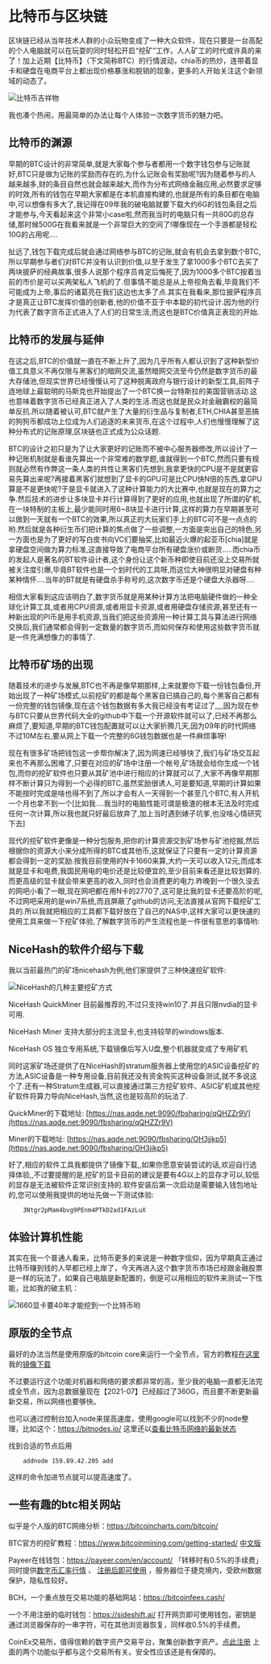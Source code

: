 # 比特币与区块链

区块链已经从当年技术人群的小众玩物变成了一种大众软件，现在只要是一台高配的个人电脑就可以在玩耍的同时轻松开启“挖矿”工作，人人矿工的时代或许真的来了！加上近期【比特币】（下文简称BTC）的行情波动，chia币的热炒，连带着显卡和硬盘在电商平台上都出现价格暴涨和脱销的现象，更多的人开始关注这个新领域的动态了。

![&#x6BD4;&#x7279;&#x5E01;&#x5409;&#x7965;&#x7269;](../.gitbook/assets/bitcoin.jpg)

我也凑个热闹，用最简单的办法让每个人体验一次数字货币的魅力吧。

## 比特币的渊源

早期的BTC设计的非常简单,就是大家每个参与者都用一个数字钱包参与记账就好,BTC只是做为记账的奖励而存在的,为什么记账会有奖励呢?因为随着参与的人越来越多,财的条目自然也就会越来越大,而作为分布式网络金融应用,必然要求足够的时效,所有的钱包在早期大家都是在本机直接构建的,也就是所有的条目都在电脑中,可以想像有多大了,我记得在09年我的破电脑就要下载大约6G的钱包条目之后才能参与,今天看起来这个非常小case啦,然而我当时的电脑只有一共80G的总存储,那时候500G在我看来就是一个非常巨大的空间了!哪像现在一个手游都是轻松10G的占用呢....

扯远了,钱包下载完成后就会通过网络参与BTC的记账,就会有机会去拿到数个BTC,所以早期参与者们对BTC并没有认识到价值,以至于发生了拿1000多个BTC去买了两块披萨的经典故事,很多人说那个程序员肯定后悔死了,因为1000多个BTC按着当前的市价是可以买两架私人飞机的了.但事情不能总是从上帝视角去看,毕竟我们不可能成为上帝,事后的诸葛亮在我们这边也太多了点.其实在我看来,那位披萨程序员才是真正让BTC发挥价值的创新者,他的价值不亚于中本聪的初代设计.因为他的行为代表了数字货币正式进入了人们的日常生活,而这也是BTC价值真正表现的开始.

## 比特币的发展与延伸

在这之后,BTC的价值就一直在不断上升了,因为几乎所有人都认识到了这种新型价值工具意义不再仅限与黑客们的暗网交流,虽然暗网交流至今仍然是数字货币的最大存储池,但现实世界已经慢慢认可了这种脱离政府与银行设计的新型工具,前阵子连地球上最聪明的马斯克也开始提出了一个BTC换一台特斯拉的美国营销活动.这也意味着数字货币已经真正进入了人类的生活.而这也就是民众对金融霸权的最简单反抗.所以随着被认可,BTC就产生了大量的衍生品与复制者,ETH,CHIA甚至恶搞的狗狗币都成功上位成为人们追逐的未来货币,在这个过程中,人们也慢慢理解了这种分布式的记账原理,区块链也正式成为公众话题.

BTC的设计之初只是为了让大家更好的记账而不被中心服务器修改,所以设计了一种记账机制就是看谁先算出一个非常难的数学题,谁就得到一个BTC,然而只要有规则就必然有作弊这一条人类的共性让黑客们先想到,我拿更快的CPU是不是就更容易先算出来呢?再接着黑客们就想到了显卡的GPU可是比CPU快N倍的东西,拿GPU算是不是更快呢?于是显卡就进入了这种计算能力的大比赛中,也就是现在的算力之争.然后技术的进步让多块显卡并行计算得到了更好的应用,也就出现了所谓的矿机,在一块特制的主板上,最少能同时用6~8块显卡进行计算,这样的算力在早期甚至可以做到一天就有一个BTC的效果,所以真正的大玩家们手上的BTC可不是一点点的哟.然后就是各种衍生币们把计算的焦点做了一些调整,一方面是突出自己的特色,另一方面也是为了更好的写白皮书向VC们要抽奖,比如最近火爆的起亚币\[chia\]就是拿硬盘空间做为算力标准,这直接导致了电商平台所有硬盘涨价或断货.....而chia币的发起人是著名的BT软件设计者,这个身份让这个新币种即使目前还没上交易所就被关注度引爆,毕竟BT软件也是一个划时代的工具呀,而这位大神很明显对硬盘有种某种情怀....当年的BT就是有硬盘杀手称号的,这次数字币还是个硬盘大杀器呀....

相信大家看到这应该明白了,数字货币就是用某种计算方法把电脑硬件做的一种全球化计算工具,或者用CPU资源,或者用显卡资源,或者用硬盘存储资源,甚至还有一种新出现的PI币是用手机资源,当我们把这些资源用一种计算工具与算法进行网络交换后,我们通常都会得到一定数量的数字货币,而如何保存和使用这些数字货币就是一件充满想像力的事情了.

## 比特币矿场的出现

随着技术的进步与发展,BTC也不再是像早期那样,上来就要你下载一份钱包备份,开始出现了一种矿场模式,以前挖矿的都是每个黑客自已搞自己的,每个黑客自己都有一份完整的钱包镜像,现在这个钱包数据有多大我已经没有考证过了,,,,因为现在参与BTC只要从世界代码大全的github中下载一个开源软件就可以了,已经不再那么麻烦了,要知道,早期的BTC钱包配置就可以让大家折腾几天,因为09年的时代网络不过10M左右,要从网上下载一个完整的6G钱包数据也是一件麻烦事呀!

现在有很多矿场把钱包这一步帮你解决了,因为网速已经够快了,我们与矿场交互起来也不再那么困难了,只要在对应的矿场中注册一个帐号,矿场就会给你生成一个钱包,而你的挖矿软件也只要从其矿池中进行相应的计算就可以了,大家不再像早期那样不断计算只为得到一个必得的BTC,虽然奖励很诱人,可是要知道,早期的计算如果不能按时完成是啥也得不到了,所以才会有人一天得到一个甚至几个BTC,有人开机一个月也拿不到一个\[比如我....我当时的电脑性能可谓是极渣的根本无法及时完成任何一次计算,所以我也就只好最后放弃了,加上当时遇到婊子坑爹,也没啥心情研究下去\]

现代的挖矿软件更像是一种分包服务,把你的计算资源交到矿场参与矿池挖掘,然后根据你的资源大小来分成所得的BTC或其他币,这就保证了只要有一定的计算资源都会得到一定的奖励.按我目前使用的N卡1660来算,大约一天可以收入12元,而成本就是显卡和电费,我国民用电的电价还是比较便宜的,至少目前来看还是比较划算的.而更高级的显卡就会带来更高的收入,同时也会消费更的电力.昨晚到一个很久没去的网吧小看了一眼,现在网吧都在用N卡的2770了,这可是比我的显卡还要高阶的呢,不过网吧采用的是win7系统,而且屏蔽了github的访问,无法直接从官网下载挖矿工具的.所以我就把相应的工具都下载好放在了自己的NAS中,这样大家可以更快速的使用工具来做一下挖矿体验,了解数字货币的产生流程也是一件很有意思的事情哟:

## NiceHash的软件介绍与下载

我以当前最热门的矿场nicehash为例,他们家提供了三种快速挖矿软件:

![NiceHash&#x7684;&#x51E0;&#x79CD;&#x4E3B;&#x8981;&#x6316;&#x77FF;&#x65B9;&#x5F0F;](../.gitbook/assets/nicehash.png)

NiceHash QuickMiner 目前最推荐的,不过只支持win10了.并且只限nvdia的显卡可用.

NiceHash Miner 支持大部分的主流显卡,也支持较早的windows版本.

NiceHash OS 独立专用系统,下载镜像后写入U盘,整个机器就变成了专用矿机

同时这家矿场还提供了在NiceHash的stratum服务器上使用您的ASIC设备挖矿的方法,ASIC设备是一种专用设备,目前我还没有资金购买这种设备测试,就不多说这个了.还有一种Stratum生成器,可以直接通过第三方挖矿软件、ASIC矿机或其他挖矿软件将算力导向NiceHash,当然,这也是较高阶的玩法了.

QuickMiner的下载地址: [https://nas.aqde.net:9090/fbsharing/qQHZZr9V](https://nas.aqde.net:9090/fbsharing/qQHZZr9V)

Miner的下载地址: [https://nas.aqde.net:9090/fbsharing/OH3jjkp5](https://nas.aqde.net:9090/fbsharing/OH3jjkp5)

好了,相应的软件工具我都提供了镜像下载,,如果你愿意安装尝试的话,欢迎自行选择体验,,不过要提醒的是,挖矿的显卡目前的建议是要有4G以上的显存才可以,较低的显存是无法被软件正常识别支持的.软件安装后第一次启动是需要输入钱包地址的,您可以使用我提供的地址先做一下测试体验:

```text
    3Ntgr2pMam4bvg9PEnm4PTkD2ad1FAzLuX
```

## 体验计算机性能

其实在我一个普通人看来，比特币更多的来说是一种数字信仰，因为早期真正通过比特币赚到钱的人早都已经上岸了，今天再进入这个数字货币市场已经跟金融股票是一样的玩法了，如果自己电脑是新配置的，倒是可以用相应的软件来测试一下性能，比如我的破主机：

![1660&#x663E;&#x5361;&#x8981;40&#x5E74;&#x624D;&#x80FD;&#x6316;&#x5230;&#x4E00;&#x4E2A;&#x6BD4;&#x7279;&#x5E01;&#x54DF;](../.gitbook/assets/mypc.png)

## 原版的全节点
最好的办法当然是使用原版的bitcoin core来运行一个全节点，官方的教程[在这里](https://bitcoin.org/en/full-node#linux-instructions) 我的[镜像下载](https://nas.aqde.net:9090/fbsharing/nCLK2cJf)

不过要运行这个功能对机器和网络的要求都非常的高，至少我的电脑一直都无法完成全节点，因为总数据量现在【2021-07】已经超过了360G，而且要不断更新最新交易，所以网络也要够快。

也可以通过控制台加入node来提高速度，使用google可以找到不少的node整理，比如这个：https://bitnodes.io/ 这里还以[查看比特币网络的最新状态](https://bitnodes.io/dashboard/bitcoind/)

找到合适的节点后用

        addnode 159.89.42.205 add

这样的命令加进节点就可以提高速度了。

## 一些有趣的btc相关网站
似乎是个人版的BTC网络分析：https://bitcoincharts.com/bitcoin/

BTC官方的挖矿教程：https://www.bitcoinmining.com/getting-started/ [中文版](https://www.bitcoinmining.com/translations/getting-started/zh-getting-started/)

Payeer在线钱包：https://payeer.com/en/account/ 「转移时有0.5%的手续费」 同时提供[数字币汇率行情](https://payeer.com/en/account/trade/) 、 [注册后即可使用](https://payeer.com/018753697) ，服务器位于捷克境内，受欧州数据保护，隐私性较好。

BCH，一个重点放在交易功能的基础网站：https://bitcoinfees.cash/

一个不用注册的临时钱包：https://sideshift.ai/ 打开网页即可使用钱包，密钥是通过浏览器保存的一串字符，可在其他浏览器恢复，同样收0.5%的手续费。

CoinEx交易所，值得信赖的数字资产交易平台，聚集创新数字资产。[点此注册](https://www.coinex.com/register?refer_code=t6783) 上面的两个功能似乎都与这个交易所有关。安全性应该还是有保障的。





